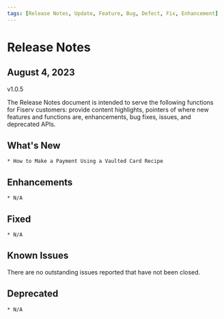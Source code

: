 ```yaml
---
tags: [Release Notes, Update, Feature, Bug, Defect, Fix, Enhancement]
---
```


# Release Notes

## August 4, 2023

v1.0.5

The Release Notes document is intended to serve the following functions for Fiserv customers: provide content highlights, pointers of where new features and functions are, enhancements, bug fixes, issues, and deprecated APIs.

## What's New

<!-- Something new that was added or introduced like documents or services -->

    * How to Make a Payment Using a Vaulted Card Recipe

## Enhancements

    * N/A

<!-- Description of an improvement or a change -->

## Fixed

    * N/A


<!-- GitHub issue that was fixed. Possible GitHub issue link -->

<!-- Defects fixed in this release include -->

## Known Issues

<!-- A persistent issue that's known and not fixed -->

There are no outstanding issues reported that have not been closed.

## Deprecated

<!-- An endpoint or a payload field regarded as obsolete and best avoided -->

    * N/A
